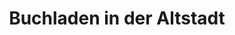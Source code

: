 ---
title: "Buchladen in der Altstadt"
url: /leer-ostfriesland/buchladen-in-der-altstadt/
shop: Bücher
---